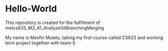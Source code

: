 # Hello-World
This repository is created for the fulfillment of metcs633_M2_A1_AnalyzeGitBranchingMerging

My name is Mesfin Mulatu, taking my first course called CS633 and working term project together with team-5
